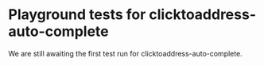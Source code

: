 # Playground tests for clicktoaddress-auto-complete
We are still awaiting the first test run for clicktoaddress-auto-complete.
